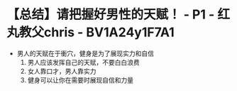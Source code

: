 # 【总结】请把握好男性的天赋！ - P1 - 红丸教父chris - BV1A24y1F7A1

-   男人的天赋在于衝穴，健身是为了展现实力和自信
    1.  男人应该发挥自己的天赋，不要白白浪费
    2.  女人靠口才，男人靠实力
    3.  健身可以让你在需要时展现自信和力量